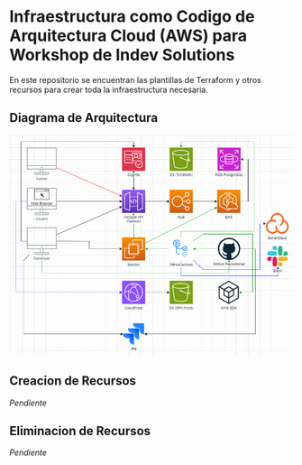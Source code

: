 # Infraestructura como Codigo de Arquitectura Cloud (AWS) para Workshop de Indev Solutions

En este repositorio se encuentran las plantillas de Terraform y otros recursos para crear toda la infraestructura necesaria.

## Diagrama de Arquitectura

![Archictecture Cloud](architecture.png)

## Creacion de Recursos 

*Pendiente*

## Eliminacion de Recursos 

*Pendiente*
